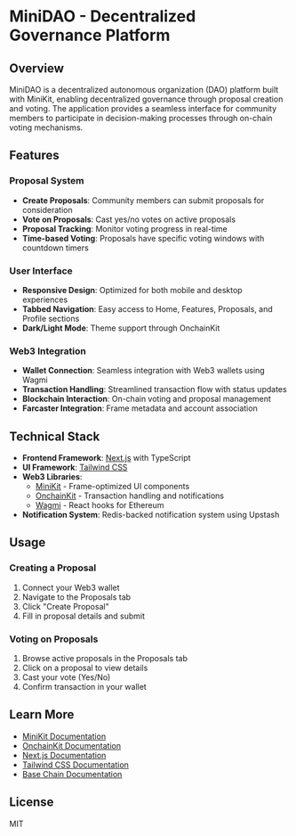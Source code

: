 # MiniDAO - Decentralized Governance Platform

## Overview

MiniDAO is a decentralized autonomous organization (DAO) platform built with MiniKit, enabling decentralized governance through proposal creation and voting. The application provides a seamless interface for community members to participate in decision-making processes through on-chain voting mechanisms.

## Features

### Proposal System
- **Create Proposals**: Community members can submit proposals for consideration
- **Vote on Proposals**: Cast yes/no votes on active proposals
- **Proposal Tracking**: Monitor voting progress in real-time
- **Time-based Voting**: Proposals have specific voting windows with countdown timers

### User Interface
- **Responsive Design**: Optimized for both mobile and desktop experiences
- **Tabbed Navigation**: Easy access to Home, Features, Proposals, and Profile sections
- **Dark/Light Mode**: Theme support through OnchainKit

### Web3 Integration
- **Wallet Connection**: Seamless integration with Web3 wallets using Wagmi
- **Transaction Handling**: Streamlined transaction flow with status updates
- **Blockchain Interaction**: On-chain voting and proposal management
- **Farcaster Integration**: Frame metadata and account association

## Technical Stack

- **Frontend Framework**: [Next.js](https://nextjs.org) with TypeScript
- **UI Framework**: [Tailwind CSS](https://tailwindcss.com)
- **Web3 Libraries**:
  - [MiniKit](https://docs.base.org/builderkits/minikit/overview) - Frame-optimized UI components
  - [OnchainKit](https://www.base.org/builders/onchainkit) - Transaction handling and notifications
  - [Wagmi](https://wagmi.sh) - React hooks for Ethereum
- **Notification System**: Redis-backed notification system using Upstash

## Usage

### Creating a Proposal
1. Connect your Web3 wallet
2. Navigate to the Proposals tab
3. Click "Create Proposal"
4. Fill in proposal details and submit

### Voting on Proposals
1. Browse active proposals in the Proposals tab
2. Click on a proposal to view details
3. Cast your vote (Yes/No)
4. Confirm transaction in your wallet


## Learn More

- [MiniKit Documentation](https://docs.base.org/builderkits/minikit/overview)
- [OnchainKit Documentation](https://docs.base.org/builderkits/onchainkit/getting-started)
- [Next.js Documentation](https://nextjs.org/docs)
- [Tailwind CSS Documentation](https://tailwindcss.com/docs)
- [Base Chain Documentation](https://docs.base.org/)

## License

MIT
